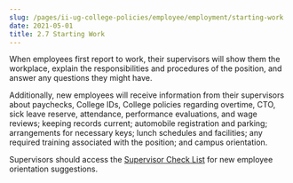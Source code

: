 ```yaml
---
slug: /pages/ii-ug-college-policies/employee/employment/starting-work
date: 2021-05-01
title: 2.7 Starting Work
---
```

When employees first report to work, their supervisors will show them the workplace, explain the responsibilities and procedures of the position, and answer any questions they might have.

Additionally, new employees will receive information from their supervisors about paychecks, College IDs, College policies regarding overtime, CTO, sick leave reserve, attendance, performance evaluations, and wage reviews; keeping records current; automobile registration and parking; arrangements for necessary keys; lunch schedules and facilities; any required training associated with the position; and campus orientation.

Supervisors should access the [Supervisor Check List](https://www.middlebury.edu/media/view/292393/original/hiring_supervisor_checklist.pdf) for new employee orientation suggestions.
